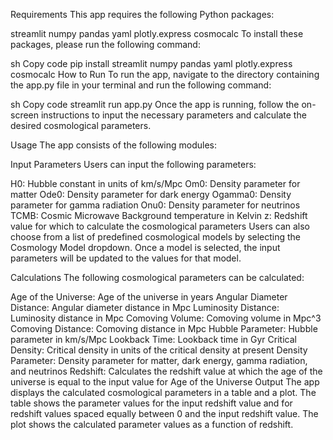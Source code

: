 Requirements
This app requires the following Python packages:

streamlit
numpy
pandas
yaml
plotly.express
cosmocalc
To install these packages, please run the following command:

sh
Copy code
pip install streamlit numpy pandas yaml plotly.express cosmocalc
How to Run
To run the app, navigate to the directory containing the app.py file in your terminal and run the following command:

sh
Copy code
streamlit run app.py
Once the app is running, follow the on-screen instructions to input the necessary parameters and calculate the desired cosmological parameters.

Usage
The app consists of the following modules:

Input Parameters
Users can input the following parameters:

H0: Hubble constant in units of km/s/Mpc
Om0: Density parameter for matter
Ode0: Density parameter for dark energy
Ogamma0: Density parameter for gamma radiation
Onu0: Density parameter for neutrinos
TCMB: Cosmic Microwave Background temperature in Kelvin
z: Redshift value for which to calculate the cosmological parameters
Users can also choose from a list of predefined cosmological models by selecting the Cosmology Model dropdown. Once a model is selected, the input parameters will be updated to the values for that model.

Calculations
The following cosmological parameters can be calculated:

Age of the Universe: Age of the universe in years
Angular Diameter Distance: Angular diameter distance in Mpc
Luminosity Distance: Luminosity distance in Mpc
Comoving Volume: Comoving volume in Mpc^3
Comoving Distance: Comoving distance in Mpc
Hubble Parameter: Hubble parameter in km/s/Mpc
Lookback Time: Lookback time in Gyr
Critical Density: Critical density in units of the critical density at present
Density Parameter: Density parameter for matter, dark energy, gamma radiation, and neutrinos
Redshift: Calculates the redshift value at which the age of the universe is equal to the input value for Age of the Universe
Output
The app displays the calculated cosmological parameters in a table and a plot. The table shows the parameter values for the input redshift value and for redshift values spaced equally between 0 and the input redshift value. The plot shows the calculated parameter values as a function of redshift.
